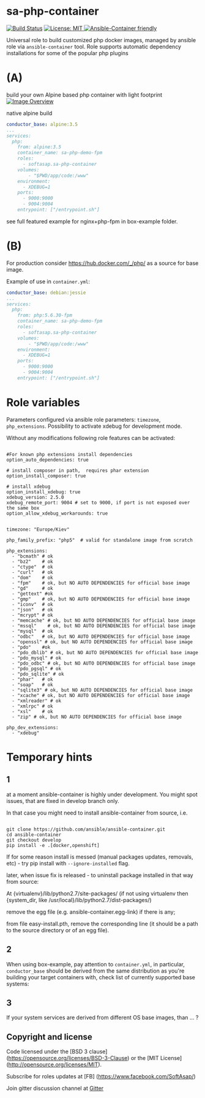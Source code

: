 sa-php-container
================

[![Build Status](https://travis-ci.org/softasap/sa-php-container.svg?branch=master)](https://travis-ci.org/softasap/sa-php-container)
[![License: MIT][softasap-license-image] ][softasap-license-url]
[![Ansible-Container friendly][ansible-container-image] ][ansible-container-url]


[ansible-container-image]: https://img.shields.io/badge/ansible--container-ready-brightgreen.svg
[ansible-container-url]: http://bit.ly/ansible-container
[softasap-license-image]: https://img.shields.io/badge/License-MIT-yellow.svg
[softasap-license-url]: https://opensource.org/licenses/MIT


Universal role to build customized php docker images, managed by ansible role via `ansible-container` tool.
Role supports automatic dependency installations for some of the popular php plugins

# (A)
build your own Alpine based php container with light footprint [![Image Overview](https://anchore.io/service/badges/image/e02e5e3e14c2f3f89c1fffa46711f6f244fb5be6b089506def40c7c64d90de72)](https://anchore.io/image/dockerhub/e02e5e3e14c2f3f89c1fffa46711f6f244fb5be6b089506def40c7c64d90de72?repo=softasap%2Fphp&tag=box-example#overview)


native alpine build

```YAML
conductor_base: alpine:3.5
...
services:
  php:
    from: alpine:3.5
    container_name: sa-php-demo-fpm
    roles:
      - softasap.sa-php-container
    volumes:
        - "$PWD/app/code:/www"
    environment:
      - XDEBUG=1
    ports:
      - 9000:9000
      - 9004:9004
    entrypoint: ["/entrypoint.sh"]

```


see full featured example for nginx+php-fpm in box-example folder.

# (B)

For production consider https://hub.docker.com/_/php/ as a source for base image.

Example of use in `container.yml`:

```YAML
conductor_base: debian:jessie
...
services:
  php:
    from: php:5.6.30-fpm
    container_name: sa-php-demo-fpm
    roles:
      - softasap.sa-php-container
    volumes:
        - "$PWD/app/code:/www"
    environment:
      - XDEBUG=1
    ports:
      - 9000:9000
      - 9004:9004
    entrypoint: ["/entrypoint.sh"]

```

# Role variables

Parameters configured via ansible role parameters: `timezone`, `php_extensions`.
Possibility to activate xdebug for development mode.

Without any modifications following role features can be activated:

```

#For known php extensions install dependencies
option_auto_dependencies: true

# install composer in path,  requires phar extension
option_install_composer: true

# install xdebug
option_install_xdebug: true
xdebug_version: 2.5.0
xdebug_remote_port: 9004 # set to 9000, if port is not exposed over the same box
option_allow_xdebug_workarounds: true


timezone: "Europe/Kiev"

php_family_prefix: "php5"  # valid for standalone image from scratch

php_extensions:
  - "bcmath" # ok
  - "bz2"    # ok
  - "ctype"  # ok
  - "curl"   # ok
  - "dom"    # ok
  - "fpm"    # ok, but NO AUTO DEPENDENCIES for official base image
  - "gd"     # ok
  - "gettext" #ok
  - "gmp"    # ok, but NO AUTO DEPENDENCIES for official base image
  - "iconv"  # ok
  - "json"   # ok
  - "mcrypt" # ok
  - "memcache" # ok, but NO AUTO DEPENDENCIES for official base image
  - "mssql"    # ok, but NO AUTO DEPENDENCIES for official base image
  - "mysql"  # ok
  - "odbc"   # ok, but NO AUTO DEPENDENCIES for official base image
  - "openssl" # ok, but NO AUTO DEPENDENCIES for official base image
  - "pdo"    #ok
  - "pdo_dblib" # ok, but NO AUTO DEPENDENCIES for official base image
  - "pdo_mysql" # ok
  - "pdo_odbc" # ok, but NO AUTO DEPENDENCIES for official base image
  - "pdo_pgsql" # ok
  - "pdo_sqlite" # ok
  - "phar"   # ok
  - "soap"   # ok
  - "sqlite3" # ok, but NO AUTO DEPENDENCIES for official base image
  - "xcache" # ok, but NO AUTO DEPENDENCIES for official base image
  - "xmlreader" # ok
  - "xmlrpc" # ok
  - "xsl"    # ok
  - "zip" # ok, but NO AUTO DEPENDENCIES for official base image

php_dev_extensions:
  - "xdebug"
```


# Temporary hints


## 1

at a moment ansible-container is highly under development. You might spot issues, that are fixed in develop branch only.

In that case you might need to install ansible-container from source, i.e.

```shell

git clone https://github.com/ansible/ansible-container.git
cd ansible-container
git checkout develop
pip install -e .[docker,openshift]
```

If for some reason install is messed (manual packages updates, removals, etc) - try pip install with `--ignore-installed` flag.

later, when issue fix is released - to uninstall package installed in that way from source:

At {virtualenv}/lib/python2.7/site-packages/ (if not using virtualenv then {system_dir, like /usr/local}/lib/python2.7/dist-packages/)

remove the egg file (e.g. ansible-container.egg-link) if there is any;

from file easy-install.pth, remove the corresponding line (it should be a path to the source directory or of an egg file).

## 2
When using box-example, pay attention to `container.yml`, in particular, `conductor_base` should be derived
from the same distribution as you're building your target containers with, check list of currently supported base systems:


## 3
  If your system services are derived from different OS base images, than ... ?


Copyright and license
---------------------

Code licensed under the [BSD 3 clause] (https://opensource.org/licenses/BSD-3-Clause) or the [MIT License] (http://opensource.org/licenses/MIT).

Subscribe for roles updates at [FB] (https://www.facebook.com/SoftAsap/)

Join gitter discussion channel at [Gitter](https://gitter.im/softasap)

